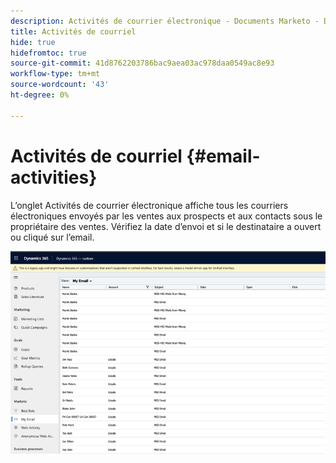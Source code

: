 ```yaml
---
description: Activités de courrier électronique - Documents Marketo - Documentation du produit
title: Activités de courriel
hide: true
hidefromtoc: true
source-git-commit: 41d8762203786bac9aea03ac978daa0549ac8e93
workflow-type: tm+mt
source-wordcount: '43'
ht-degree: 0%

---
```


# Activités de courriel {#email-activities}

L’onglet Activités de courrier électronique affiche tous les courriers électroniques envoyés par les ventes aux prospects et aux contacts sous le propriétaire des ventes. Vérifiez la date d’envoi et si le destinataire a ouvert ou cliqué sur l’email.

![](assets/email-activities-1.png)